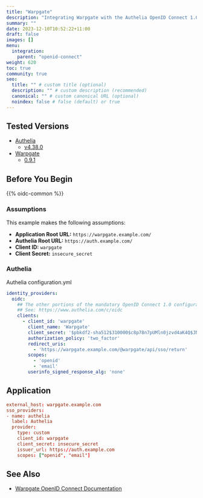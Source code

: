 ```yaml
---
title: "Warpgate"
description: "Integrating Warpgate with the Authelia OpenID Connect 1.0 Provider."
summary: ""
date: 2023-12-10T10:52:22+11:00
draft: false
images: []
menu:
  integration:
    parent: "openid-connect"
weight: 620
toc: true
community: true
seo:
  title: "" # custom title (optional)
  description: "" # custom description (recommended)
  canonical: "" # custom canonical URL (optional)
  noindex: false # false (default) or true
---
```


## Tested Versions

- [Authelia]
  - [v4.38.0](https://github.com/authelia/authelia/releases/tag/v4.38.0)
- [Warpgate]
  - [0.9.1](https://github.com/warp-tech/warpgate/releases/tag/v0.9.1)

## Before You Begin

{{% oidc-common %}}

### Assumptions

This example makes the following assumptions:

* __Application Root URL:__ `https://warpgate.example.com/`
* __Authelia Root URL:__ `https://auth.example.com/`
* __Client ID:__ `warpgate`
* __Client Secret:__ `insecure_secret`

### Authelia

Authelia configuration.yml

```yaml
identity_providers:
  oidc:
    ## The other portions of the mandatory OpenID Connect 1.0 configuration go here.
    ## See: https://www.authelia.com/c/oidc
    clients:
      - client_id: 'warpgate'
        client_name: 'Warpgate'
        client_secret: '$pbkdf2-sha512$310000$c8p78n7pUMln0jzvd4aK4Q$JNRBzwAo0ek5qKn50cFzzvE9RXV88h1wJn5KGiHrD0YKtZaR/nCb2CJPOsKaPK0hjf.9yHxzQGZziziccp6Yng'  # The digest of 'insecure_secret'.
        authorization_policy: 'two_factor'
        redirect_uris:
          - 'https://warpgate.example.com/@warpgate/api/sso/return'
        scopes:
          - 'openid'
          - 'email'
        userinfo_signed_response_alg: 'none'
```

## Application

```toml
external_host: warpgate.example.com
sso_providers:
- name: authelia
  label: Authelia
  provider:
    type: custom
    client_id: warpgate
    client_secret: insecure_secret
    issuer_url: https://auth.example.com
    scopes: ["openid", "email"]
```

## See Also

- [Warpgate OpenID Connect Documentation](https://github.com/warp-tech/warpgate/wiki/SSO-Authentication)

[Authelia]: https://www.authelia.com
[Warpgate]: https://github.com/warp-tech/warpgate
[OpenID Connect 1.0]: ../../openid-connect/introduction.md
